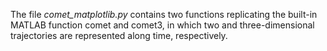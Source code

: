 The file *comet_matplotlib.py* contains two functions replicating the built-in MATLAB function comet and comet3, in which two and three-dimensional trajectories are represented along time, respectively.
